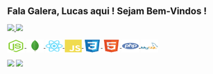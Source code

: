 ## Fala Galera, Lucas aqui ! Sejam Bem-Vindos !
 <div>
  <a href="https://github.com/lucasdoctype">
  <img height="180em" src="https://github-readme-stats.vercel.app/api?username=lucasdoctype&show_icons=true&theme=dark&include_all_commits=true&count_private=true"/>
  <img height="180em" src="https://github-readme-stats.vercel.app/api/top-langs/?username=lucasdoctype&layout=compact&langs_count=7&theme=dark"/>
</div>
<div style="display: inline_block"><br>
 <img align="center" alt="Lucas-Csharp" height="30" width="40" src="https://github.com/devicons/devicon/blob/master/icons/nodejs/nodejs-original.svg">
 <img align="center" alt="Lucas-Mongo" height="30" width="40" src="https://github.com/devicons/devicon/blob/master/icons/mongodb/mongodb-original.svg">
   <img align="center" alt="Lucas-React" height="30" width="40" src="https://raw.githubusercontent.com/devicons/devicon/master/icons/react/react-original.svg">
   <img align="center" alt="Lucas-Js" height="30" width="40" src="https://raw.githubusercontent.com/devicons/devicon/master/icons/javascript/javascript-plain.svg">
 <img align="center" alt="Lucas-CSS" height="30" width="40" src="https://raw.githubusercontent.com/devicons/devicon/master/icons/css3/css3-original.svg">
   <img align="center" alt="Lucas-HTML" height="30" width="40" src="https://raw.githubusercontent.com/devicons/devicon/master/icons/html5/html5-original.svg">
   <img align="center" alt="Lucas-Php" height="30" width="40" src="https://github.com/devicons/devicon/blob/master/icons/php/php-plain.svg">
   <img align="center" alt="Lucas-Mysql" height="30" width="40" src="https://github.com/devicons/devicon/blob/master/icons/mysql/mysql-original-wordmark.svg">
 
 




  
  


</div><br>

 <div> 
  <a href = "mailto:lucasfreitas1029@gmail.com"><img src="https://img.shields.io/badge/-Gmail-%23333?style=for-the-badge&logo=gmail&logoColor=white" target="_blank"></a>
  <a href="https://www.linkedin.com/in/lucas-silva-275055191/" target="_blank"><img src="https://img.shields.io/badge/-LinkedIn-%230077B5?style=for-the-badge&logo=linkedin&logoColor=white" target="_blank"></a> 
</div>
  
